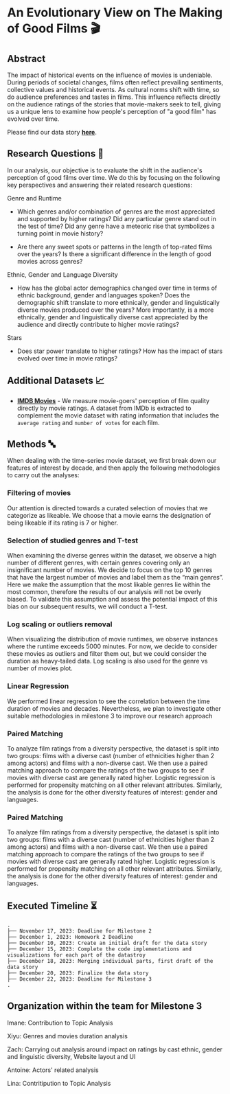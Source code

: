 # An Evolutionary View on The Making of Good Films 🎬

## Abstract

The impact of historical events on the influence of movies is undeniable. During periods of societal changes, films often reflect prevailing sentiments, collective values and historical events. As cultural norms shift with time, so do audience preferences and tastes in films. This influence reflects directly on the audience ratings of the stories that movie-makers seek to tell, giving us a unique lens to examine how people's perception of "a good film" has evolved over time. 

Please find our data story [**here**](https://xioz.github.io/ada-zalix-website/).

## Research Questions 🔎

In our analysis, our objective is to evaluate the shift in the audience's perception of good films over time. We do this by focusing on the following key perspectives and answering their related research questions:

Genre and Runtime 
- Which genres and/or combination of genres are the most appreciated and supported by higher ratings? Did any particular genre stand out in the test of time? Did any genre have a meteoric rise that symbolizes a turning point in movie history? 

- Are there any sweet spots or patterns in the length of top-rated films over the years? Is there a significant difference in the length of good movies across genres?

Ethnic, Gender and Language Diversity
- How has the global actor demographics changed over time in terms of ethnic background, gender and languages spoken? Does the demographic shift translate to more ethnically, gender and linguistically diverse movies produced over the years? More importantly, is a more ethnically, gender and linguistically diverse cast appreciated by the audience and directly contribute to higher movie ratings?

Stars
- Does star power translate to higher ratings? How has the impact of stars evolved over time in movie ratings?

## Additional Datasets 📈
- [**IMDB Movies**](https://www.imdb.com/interfaces/) - We measure movie-goers' perception of film quality directly by movie ratings. A dataset from IMDb is extracted to complement the movie dataset with rating information that includes the `average rating` and `number of votes` for each film.


## Methods 🔤
When dealing with the time-series movie dataset, we first break down our features of interest by decade, and then apply the following methodologies to carry out the analyses:


### Filtering of movies
Our attention is directed towards a curated selection of movies that we categorize as likeable.  We choose that a movie earns the designation of being likeable if its rating is 7 or higher.


### Selection of studied genres and T-test
When examining the diverse genres within the dataset, we observe a high number of different genres, with certain genres covering only an insignificant number of movies.
We decide to focus on the top 10 genres that have the largest number of movies and label them as the “main genres”.
Here we make the assumption that the most likable genres lie within the most common, therefore the results of our analysis will not be overly biased.
To validate this assumption and assess the potential impact of this bias on our subsequent results, we will conduct a T-test.

### Log scaling or outliers removal
When visualizing the distribution of movie runtimes, we observe instances where the runtime exceeds 5000 minutes.
 For now, we decide to consider these movies as outliers and filter them out, but we could consider the duration as heavy-tailed data.
Log scaling is also used for the genre vs number of movies plot.

### Linear Regression
We performed linear regression to see the correlation between the time duration of movies and decades. Nevertheless, we plan to investigate other suitable methodologies in milestone 3 to improve our research approach

### Paired Matching
To analyze film ratings from a diversity perspective, the dataset is split into two groups: films with a diverse cast (number of ethnicities higher than 2 among actors) and films with a non-diverse cast. We then use a paired matching approach to compare the ratings of the two groups to see if movies with diverse cast are generally rated higher. Logistic regression is performed for propensity matching on all other relevant attributes. Similarly, the analysis is done for the other diversity features of interest: gender and languages.

### Paired Matching
To analyze film ratings from a diversity perspective, the dataset is split into two groups: films with a diverse cast (number of ethnicities higher than 2 among actors) and films with a non-diverse cast. We then use a paired matching approach to compare the ratings of the two groups to see if movies with diverse cast are generally rated higher. Logistic regression is performed for propensity matching on all other relevant attributes. Similarly, the analysis is done for the other diversity features of interest: gender and languages. 

## Executed Timeline ⏳
```
.
├── November 17, 2023: Deadline for Milestone 2
├── December 1, 2023: Homework 2 Deadline
├── December 10, 2023: Create an initial draft for the data story
├── December 15, 2023: Complete the code implementations and visualizations for each part of the datastroy
├── December 18, 2023: Merging individual parts, first draft of the data story
├── December 20, 2023: Finalize the data story
├── December 22, 2023: Deadline for Milestone 3
.

```

## Organization within the team for Milestone 3 
Imane: Contribution to Topic Analysis

Xiyu: Genres and movies duration analysis 

Zach: Carrying out analysis around impact on ratings by cast ethnic, gender and linguistic diversity, Website layout and UI

Antoine: Actors' related analysis

Lina: Contritipution to Topic Analysis



